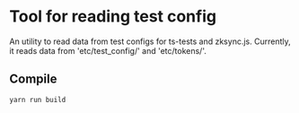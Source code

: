 # Tool for reading test config

An utility to read data from test configs for ts-tests and zksync.js. Currently, it reads data from 'etc/test_config/'
and 'etc/tokens/'.

## Compile

```
yarn run build
```
